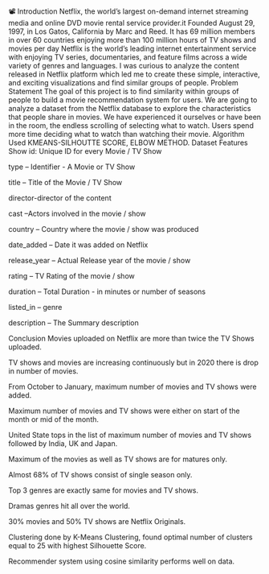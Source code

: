 📽 Introduction
Netflix, the world’s largest on-demand internet streaming media and online DVD movie rental service provider.it Founded August 29, 1997, in Los Gatos, California by Marc and Reed. It has 69 million members in over 60 countries enjoying more than 100 million hours of TV shows and movies per day Netflix is the world’s leading internet entertainment service with enjoying TV series, documentaries, and feature films across a wide variety of genres and languages. I was curious to analyze the content released in Netflix platform which led me to create these simple, interactive, and exciting visualizations and find similar groups of people.
 Problem Statement
The goal of this project is to find similarity within groups of people to build a movie recommendation system for users. We are going to analyze a dataset from the Netflix database to explore the characteristics that people share in movies. We have experienced it ourselves or have been in the room, the endless scrolling of selecting what to watch. Users spend more time deciding what to watch than watching their movie.
Algorithm Used
KMEANS-SILHOUTTE SCORE, ELBOW METHOD.
Dataset Features
Show id: Unique ID for every Movie / TV Show

type – Identifier - A Movie or TV Show

title – Title of the Movie / TV Show

director-director of the content

cast –Actors involved in the movie / show

country – Country where the movie / show was produced

date_added – Date it was added on Netflix

release_year – Actual Release year of the movie / show

rating – TV Rating of the movie / show

duration – Total Duration - in minutes or number of seasons

listed_in – genre

description – The Summary description

Conclusion
Movies uploaded on Netflix are more than twice the TV Shows uploaded.

TV shows and movies are increasing continuously but in 2020 there is drop in number of movies.

From October to January, maximum number of movies and TV shows were added.

Maximum number of movies and TV shows were either on start of the month or mid of the month.

United State tops in the list of maximum number of movies and TV shows followed by India, UK and Japan.

Maximum of the movies as well as TV shows are for matures only.

Almost 68% of TV shows consist of single season only.

Top 3 genres are exactly same for movies and TV shows.

Dramas genres hit all over the world.

30% movies and 50% TV shows are Netflix Originals.

Clustering done by K-Means Clustering, found optimal number of clusters equal to 25 with highest Silhouette Score.

Recommender system using cosine similarity performs well on data.
